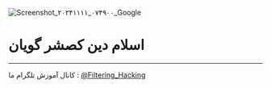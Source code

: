 ![Screenshot_۲۰۲۴۱۱۱۱_۰۷۴۹۰۰_Google](https://github.com/user-attachments/assets/6b596dae-6e0b-4334-abda-13cca025ea99)
# اسلام دین کصشر گویان
--------------------
کانال آموزش تلگرام ما :
[@Filtering_Hacking](https://t.me/Filtering_Hacking)
